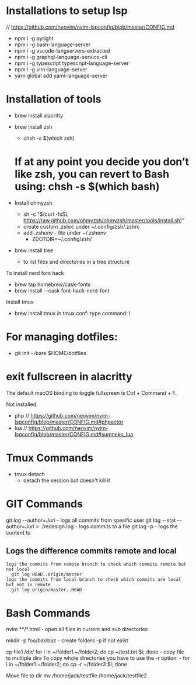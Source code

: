 # Installations to setup lsp
 // https://github.com/neovim/nvim-lspconfig/blob/master/CONFIG.md

- npm i -g pyright
- npm i -g bash-language-server
- npm i -g vscode-langservers-extracted
- npm i -g graphql-language-service-cli
- npm i -g typescript typescript-language-server
- npm i -g vim-language-server
- yarn global add yaml-language-server


# Installation of tools
- brew install alacritty
- brew install zsh
  - chsh -s $(which zsh)
  # If at any point you decide you don’t like zsh, you can revert to Bash using: chsh -s $(which bash)

- Install ohmyzsh
  - sh -c "$(curl -fsSL https://raw.github.com/ohmyzsh/ohmyzsh/master/tools/install.sh)"
  - create custom .zshrc under ~/.config/zsh/.zshrc
  - add .zshenv - file under ~/.zshenv
    - ZDOTDIR=~/.config/zsh/

- brew install tree
  - to list files and directories in a tree structure

To install nerd font hack
- brew tap homebrew/cask-fonts
- brew install --cask font-hack-nerd-font

Install tmux
- brew install tmux
in tmux.conf: type command: <C-a>I

# For managing dotfiles:
- git init --bare $HOME/dotfiles




# exit fullscreen in alacritty
The default macOS binding to toggle fullscreen is Ctrl + Command + F.


Not installed:
- php // https://github.com/neovim/nvim-lspconfig/blob/master/CONFIG.md#phpactor
- lua // https://github.com/neovim/nvim-lspconfig/blob/master/CONFIG.md#sumneko_lua

# Tmux Commands
  - tmux detach 
    - detach the session but doesn't kill it

# GIT Commands

  git log --author=Juri 
    - logs all commits from spesific user
  git log --stat --author=Juri  > ./redesign.log
    - logs commits to a file
  git log -p 
    - logs the content to

## Logs the difference commits remote and local
    logs the commits from remote branch to check which commits remote but not local
      git log HEAD..origin/master
    logs the commits from local branch to check which commits are local but not in remote
      git log origin/master..HEAD

# Bash Commands
  nvim **/*.html
    - open all files in current and sub directories 

  mkdir -p foo/bar/baz
    - create folders -p if not exist

  cp file1 /dir/
  for i in ~/folder1 ~/folder2; do cp  ~/test.txt $i; done 
    - copy file to multiple dirs
  To copy whole directories you have to use the -r option:
    - for i in ~/folder1 ~/folder2; do cp -r ~/folder3 $i; done

  Move file to dir
  mv /home/jack/testfile /home/jack/testfile2
